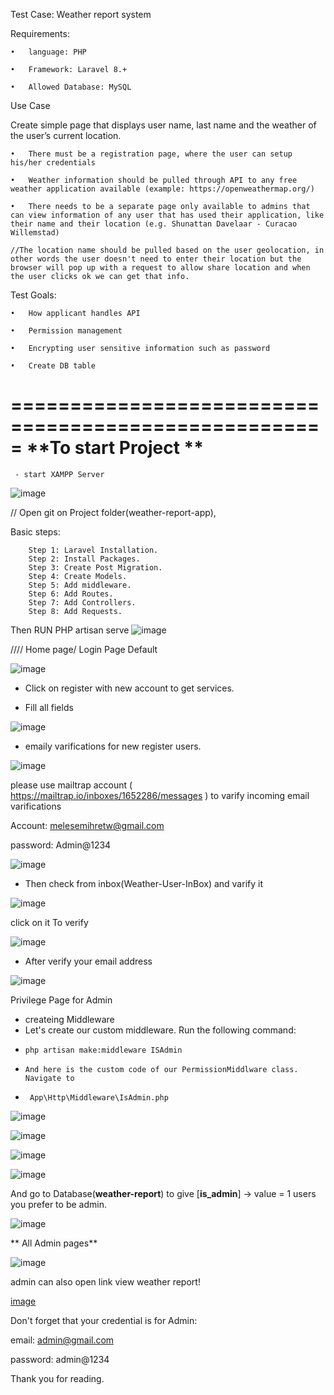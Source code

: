 Test Case: Weather report system

Requirements:

    •	language: PHP

    •	Framework: Laravel 8.+

    •	Allowed Database: MySQL

Use Case

Create simple page that displays user name, last name and the weather of the user’s current location.

    •	There must be a registration page, where the user can setup his/her credentials

    •	Weather information should be pulled through API to any free weather application available (example: https://openweathermap.org/)

    •	There needs to be a separate page only available to admins that can view information of any user that has used their application, like their name and their location (e.g. Shunattan Davelaar - Curacao Willemstad)    

    //The location name should be pulled based on the user geolocation, in other words the user doesn't need to enter their location but the browser will pop up with a request to allow share location and when the user clicks ok we can get that info.


Test Goals:

    •	How applicant handles API

    •	Permission management

    •	Encrypting user sensitive information such as password

    •	Create DB table



=====================================================
            **To start Project **   
=====================================================
     - start XAMPP Server
  
 ![image](https://user-images.githubusercontent.com/55538814/156812797-801ae3ba-a5be-43c4-aecc-8df92a8261fa.png)

 
 // Open git on Project folder(weather-report-app), 
 
 Basic steps:

        Step 1: Laravel Installation.
        Step 2: Install Packages.
        Step 3: Create Post Migration.
        Step 4: Create Models.
        Step 5: Add middleware.
        Step 6: Add Routes.
        Step 7: Add Controllers.
        Step 8: Add Requests.
 Then RUN PHP artisan serve
 ![image](https://user-images.githubusercontent.com/55538814/156813786-0cd08982-8a5f-46c6-9d3a-91177b2de6f3.png)

 
 //// Home page/ Login Page Default
 
 ![image](https://user-images.githubusercontent.com/55538814/156814298-29c69afb-b3b0-423b-a149-8fa44487c32f.png)
 
 - Click on register with new account to get services. 

 
 - Fill all fields
 
 ![image](https://user-images.githubusercontent.com/55538814/156815097-aa35a41d-ca53-459d-8215-331a96af68e3.png)
 
 - emaily varifications for new register users.
 
 ![image](https://user-images.githubusercontent.com/55538814/156815351-642a02e6-7953-42de-af0c-b59048d73faa.png)

  please use mailtrap account ( https://mailtrap.io/inboxes/1652286/messages ) to varify incoming email varifications
  
   Account: melesemihretw@gmail.com
   
   password: Admin@1234
   
   ![image](https://user-images.githubusercontent.com/55538814/156815818-83332f68-b1fa-4ef9-b84e-777b6ec17a38.png)

- Then check from inbox(Weather-User-InBox) and varify it

![image](https://user-images.githubusercontent.com/55538814/156816116-194c61e4-62bb-4d34-b85f-2a3c1b1ad4f9.png)

click on it To verify

![image](https://user-images.githubusercontent.com/55538814/156816372-27ddab76-ebfc-49e4-8615-1a261844766b.png)

- After verify your email address

![image](https://user-images.githubusercontent.com/55538814/156816720-7ae3360a-a4b5-46eb-bb86-3c2eaaf6ef22.png)

Privilege Page for Admin
  - createing Middleware 
  - Let's create our custom middleware. Run the following command:
  -     php artisan make:middleware ISAdmin
  -     And here is the custom code of our PermissionMiddlware class. Navigate to
  -      App\Http\Middleware\IsAdmin.php
 
  ![image](https://user-images.githubusercontent.com/55538814/156820563-9bc6876e-8b6a-4d7e-9774-ee6145e964aa.png)


![image](https://user-images.githubusercontent.com/55538814/156817909-e6df25ee-656a-4a5f-a8f9-b3a5e093e515.png)


![image](https://user-images.githubusercontent.com/55538814/156817748-5e595102-f5db-45d3-9ebe-916d53d8e1b6.png)

![image](https://user-images.githubusercontent.com/55538814/156819247-972273ea-e260-4fd0-890b-5708b03ae31c.png)


And go to Database(**weather-report**) to give [**is_admin**] ->  value =  1 users you prefer to be admin. 

![image](https://user-images.githubusercontent.com/55538814/156819910-fa9c288d-ab4c-4079-a609-df7e39559f76.png)

**  All Admin pages**
  
![image](https://user-images.githubusercontent.com/55538814/156821270-a120d88f-afe0-4de3-ad09-206645be3bd5.png)

admin can also open link view weather report!

[image](https://user-images.githubusercontent.com/55538814/156821621-3063b746-4a5b-4d78-93ef-01dc3e735e17.png)



Don't forget that your credential is for Admin:

email: admin@gmail.com

password: admin@1234

 

Thank you for reading.











 
 
 

